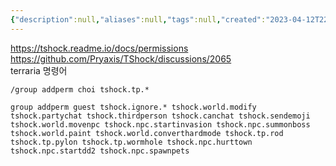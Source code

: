 ```yaml
---
{"description":null,"aliases":null,"tags":null,"created":"2023-04-12T22:36:54","updated":"2023-07-15T21:33:03","title":"terraria","dg-publish":true,"permalink":"/docs/terraria/","dgPassFrontmatter":true}
---
```


https://tshock.readme.io/docs/permissions  
https://github.com/Pryaxis/TShock/discussions/2065  
terraria 명령어

```
/group addperm choi tshock.tp.*

group addperm guest tshock.ignore.* tshock.world.modify tshock.partychat tshock.thirdperson tshock.canchat tshock.sendemoji tshock.world.movenpc tshock.npc.startinvasion tshock.npc.summonboss tshock.world.paint tshock.world.converthardmode tshock.tp.rod tshock.tp.pylon tshock.tp.wormhole tshock.npc.hurttown tshock.npc.startdd2 tshock.npc.spawnpets
```
